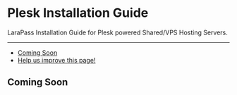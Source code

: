 # Plesk Installation Guide

LaraPass Installation Guide for Plesk powered Shared/VPS Hosting Servers.

---

- [Coming Soon](#soon)
- [<a href="https://github.com/larapass/docs/edit/master/resources/docs/personal/misc/plesk.md" target="_blank"><i class="fa fa-edit"></i> Help us improve this page!</a>](#)

<a name="soon"></a>
## Coming Soon
